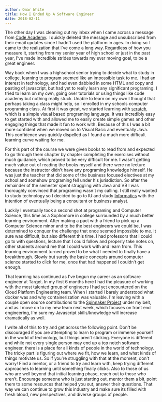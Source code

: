 ```yaml
---
author: Omar White
title: How I Ended Up A Software Engineer
date: 2018-02-11
---
```


The other day I was cleaning out my inbox when I came across a message from [Code Academy](https://www.codecademy.com/). I quickly deleted the message and unsubscribed from their email updates since I hadn't used the platform in ages. In doing so I came to the realization that I've come a long way. Regardless of how you measure it, starting from my senior year of high school or just in the past year, I've made incredible strides towards my ever moving goal, to be a great engineer.

Way back when I was a highschool senior trying to decide what to study in college, learning to program seemed like an impossible task to me. I had an interest in technology, and had even dabbled in some HTML and copy and pasting of javascript, but had yet to really learn any significant programing. I tried to learn on my own, going over tutorials or using things like code academy but nothing really stuck. Unable to learn on my own I thought that perhaps taking a class might help, so I enrolled in my schools computer programing class. At first it was great, we started learning with [scratch](https://scratch.mit.edu/), which is a simple visual based programing language. It was incredibly easy to get started with and allowed me to easily create simple games and other engaging things that made it fun to work with. Because of this I was a bit more confident when we moved on to Visual Basic and eventually Java. This confidence was quickly dispelled as I found a much more difficult learning curve waiting for me.

For this part of the course we were given books to read from and expected to go through them chapter by chapter completing the exercises without much guidance, which proved to be very difficult for me. I wasn't getting much value out of reading the books myself and there were no lecture because the instructor didn't have any programing knowledge himself. He was just the teacher that did some of the business focused electives at my school and somehow programing fell under his jurisdiction. So after the remainder of the semester spent struggling with Java and VB I was thoroughly convinced that programing wasn't my calling. I still really wanted to study technology so I decided to go to IU and study [Informatics](https://www.informatics.indiana.edu/) with the intention of eventually being a consultant or business analyst.

Luckily I eventually took a second shot at programing and Computer Science, this time as a Sophomore in college surrounded by a much better learning environment. After making a pact with a friend to pick up a Computer Science minor and to be the best engineers we could be, I was determined to conquer the challenge that once seemed impossible to me. It sure was difficult, but also different this time. I had professors that I could go to with questions, lecture that I could follow and properly take notes on, other students around me that I could work with and learn from. This learning environment turned proved to be what I needed to finally have a breakthrough.  Slowly but surely the basic concepts around computer science started to click for me, once that had happened I couldn't get enough.

That learning has continued as I've begun my career as an software engineer at Target. In my first 6 months here I had the pleasure of working with the most talented group of engineers I had yet encountered on the Cloud Platform Engineering team. When I started I barely understood what docker was and why containerization was valuable. I'm leaving with a couple open source contributions to the [Spinnaker Project](https://www.spinnaker.io/) under my belt, and as I move on to my new team next week, which focuses on front end engineering, I'm sure my Javascript skills/knowledge will increase dramatically as well.

I write all of this to try and get across the following point. Don't be discouraged if you are attempting to learn to program or immerse yourself in the world of technology, but things aren't sticking. Everyone is different and while not every single person may end up a top notch software engineer, there is a place for all kinds of people in the world of technology. The tricky part is figuring out where we fit, how we learn, and what kinds of things motivate us. So if you're struggling with that at the moment, don't worry! Find a mentor, or a friend to try and learn with, keep trying different approaches to learning until something finally clicks. Also to those of us who are well beyond that initial learning phase, reach out to those who aren't. Encourage someone who is just starting out, mentor them a bit, point them to some resources that helped you out, answer their questions. That way we can continue to grow this industry and make sure its filled with fresh blood, new perspectives, and diverse groups of people.
